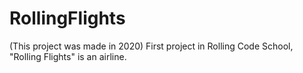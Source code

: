 # RollingFlights

(This project was made in 2020) First project in Rolling Code School, "Rolling Flights" is an airline.
